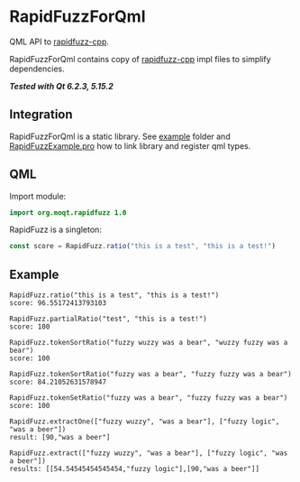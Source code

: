 # RapidFuzzForQml
QML API to [rapidfuzz-cpp](https://github.com/maxbachmann/rapidfuzz-cpp).

RapidFuzzForQml contains copy of [rapidfuzz-cpp](https://github.com/maxbachmann/rapidfuzz-cpp) impl files to simplify dependencies. 

***Tested with Qt 6.2.3, 5.15.2***

## Integration
RapidFuzzForQml is a static library. See [example](https://github.com/moqt/RapidFuzzForQml/tree/main/example) folder and [RapidFuzzExample.pro](https://github.com/moqt/RapidFuzzForQml/blob/main/example/RapidFuzzExample.pro) how to link library and register qml types.

## QML

Import module:
```qml
import org.moqt.rapidfuzz 1.0
```

RapidFuzz is a singleton:
```qml
const score = RapidFuzz.ratio("this is a test", "this is a test!")
```

## Example
```
RapidFuzz.ratio("this is a test", "this is a test!")
score: 96.55172413793103

RapidFuzz.partialRatio("test", "this is a test!")
score: 100

RapidFuzz.tokenSortRatio("fuzzy wuzzy was a bear", "wuzzy fuzzy was a bear")
score: 100

RapidFuzz.tokenSortRatio("fuzzy was a bear", "fuzzy fuzzy was a bear")
score: 84.21052631578947

RapidFuzz.tokenSetRatio("fuzzy was a bear", "fuzzy fuzzy was a bear")
score: 100

RapidFuzz.extractOne(["fuzzy wuzzy", "was a bear"], ["fuzzy logic", "was a beer"])
result: [90,"was a beer"]

RapidFuzz.extract(["fuzzy wuzzy", "was a bear"], ["fuzzy logic", "was a beer"])
results: [[54.54545454545454,"fuzzy logic"],[90,"was a beer"]]

```

